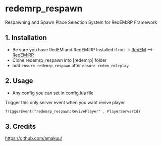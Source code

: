 # redemrp_respawn
 Respawning and Spawn Place Selection System for RedEM:RP Framework

## 1. Installation
- Be sure you have RedEM and RedEM:RP Installed
if not -> [RedEM](https://github.com/kanersps/redem) --> [RedEM:RP](https://github.com/RedEM-RP/redem_roleplay)
- Clone redemrp_respawn into [redemrp] folder
- add ```ensure redemrp_respawn``` after ```ensure redem_roleplay```

## 2. Usage
- Any config you can set in config.lua file

Trigger this only server event when you want revive player 

```
TriggerEvent("redemrp_respawn:RevivePlayer" , PlayerServerId)
```

## 3. Credits
https://github.com/amakuu/
